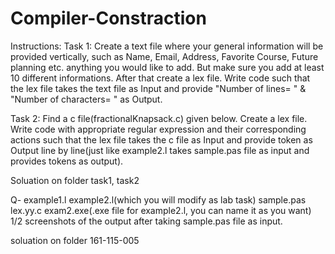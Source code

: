 # Compiler-Constraction

Instructions:
Task 1:
Create a text file where your general information will be provided vertically, such as Name, Email, Address, Favorite Course, Future planning etc. anything you would like to add. But make sure you add at least 10 different informations.
After that create a lex file. Write code such that the lex file takes the text file as Input and provide "Number of lines= " & "Number of characters= " as Output.

Task 2:
Find a c file(fractionalKnapsack.c) given below.
Create a lex file. Write code with appropriate regular expression and their corresponding actions such that the lex file takes the c file as Input and provide token as Output line by line(just like example2.l takes sample.pas file as input and provides tokens as output).

Soluation on folder task1, task2


Q-
example1.l
example2.l(which you will modify as lab task)
sample.pas
lex.yy.c
exam2.exe(.exe file for example2.l, you can name it as you want)
1/2 screenshots of the output after taking sample.pas file as input.

soluation on folder 161-115-005
